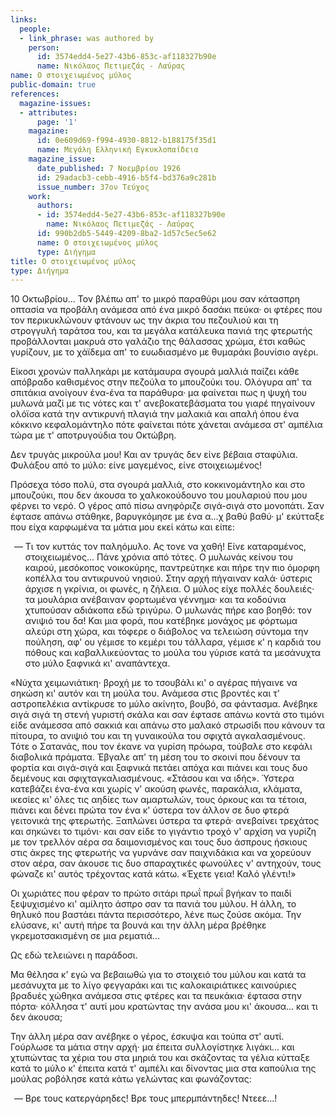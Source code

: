 ```yaml
---
links:
  people:
  - link_phrase: was authored by
    person:
      id: 3574edd4-5e27-43b6-853c-af118327b90e
      name: Νικόλαος Πετιμεζάς - Λαύρας
name: Ο στοιχειωμένος μύλος
public-domain: true
references:
  magazine-issues:
  - attributes:
      page: '1'
    magazine:
      id: 0e609d69-f994-4930-8812-b188175f35d1
      name: Μεγάλη Ελληνική Εγκυκλοπαίδεια
    magazine_issue:
      date_published: 7 Νοεμβρίου 1926
      id: 29adacb3-cebb-4916-b5f4-bd376a9c281b
      issue_number: 37ον Τεύχος
    work:
      authors:
      - id: 3574edd4-5e27-43b6-853c-af118327b90e
        name: Νικόλαος Πετιμεζάς - Λαύρας
      id: 990b2db5-5449-4209-8ba2-1d57c5ec5e62
      name: Ο στοιχειωμένος μύλος
      type: Διήγημα
title: Ο στοιχειωμένος μύλος
type: Διήγημα
---
```


<main class="content" itemprop="text">
<p>10 Οκτωβρίου... Τον βλέπω απ' το μικρό παραθύρι μου σαν κάτασπρη οπτασία να προβάλη ανάμεσα από ένα μικρό δασάκι πεύκα·
οι φτέρες που τον περικυκλώνουν φτάνουν ως την άκρια του πεζουλιού και τη στρογγυλή ταράτσα του, και τα μεγάλα κατάλευκα
πανιά της φτερωτής προβάλλονται μακρυά στο γαλάζιο της θάλασσας χρώμα, έτσι καθώς γυρίζουν, με το χάϊδεμα απ' το
ευωδιασμένο με θυμαράκι βουνίσιο αγέρι.</p>

<p>Είκοσι χρονών παλληκάρι με κατάμαυρα σγουρά μαλλιά παίζει κάθε απόβραδο καθισμένος στην πεζούλα το μπουζούκι του.
Ολόγυρα απ' τα σπιτάκια ανοίγουν ένα-ένα τα παράθυρα· μα φαίνεται πως η ψυχή του μυλωνά μαζί με τις νότες και τ'
ανεβοκατεβάσματα του γιαρέ πηγαίνουν ολόϊσα κατά την αντικρυνή πλαγιά την μαλακιά και απαλή όπου ένα κόκκινο
κεφαλομάντηλο πότε φαίνεται πότε χάνεται ανάμεσα στ' αμπέλια τώρα με τ' αποτρυγούδια του Οκτώβρη.</p>

<p>Δεν τρυγάς μικρούλα μου! Και αν τρυγάς δεν είνε βέβαια σταφύλια. Φυλάξου από το μύλο: είνε μαγεμένος, είνε
στοιχειωμένος!</p>

<p>Πρόσεχα τόσο πολύ, στα σγουρά μαλλιά, στο κοκκινομάντηλο και στο μπουζούκι, που δεν άκουσα το χαλκοκούδουνο του
μουλαριού που μου φέρνει το νερό. Ο γέρος από πίσω ανηφόριζε σιγά-σιγά στο μονοπάτι. Σαν έφτασε απάνω στάθηκε,
βαρυγκόμησε με ένα α...χ βαθύ βαθύ· μ' εκύτταξε που είχα καρφωμένα τα μάτια μου εκεί κάτω και είπε: </p>

<ol style="list-style-type: '&mdash; '">
  <li>
    Τι τον κυττάς τον παληόμυλο. Ας τονε να χαθή! Είνε καταραμένος, στοιχειωμένος... Πάνε χρόνια από τότες. Ο μυλωνάς
    κείνου του καιρού, μεσόκοπος νοικοκύρης, παντρεύτηκε και πήρε την πιο όμορφη κοπέλλα του αντικρυνού νησιού. Στην
    αρχή πήγαιναν καλά· ύστερις άρχισε η γκρίνια, οι φωνές, η ζήλεια. Ο μύλος είχε πολλές δουλειές· τα μουλάρια
    ανέβαιναν φορτωμένα γέννημα· και τα κοδούνια χτυπούσαν αδιάκοπα εδώ τριγύρω. Ο μυλωνάς πήρε καο βοηθό: τον ανιψιό
    του δα! Και μια φορά, που κατέβηκε μονάχος με φόρτωμα αλεύρι στη χώρα, και τόφερε ο διάβολος να τελειώση σύντομα
    την πούληση, αφ' ου γέμισε το κεμέρι του τάλλαρα, γέμισε κ' η καρδιά του πόθους και καβαλλικεύοντας το μούλα του
    γύρισε κατά τα μεσάνυχτα στο μύλο ξαφνικά κι' αναπάντεχα.
  </li>
</ol>

<p>«Νύχτα χειμωνιάτικη· βροχή με το τσουβάλι κι' ο αγέρας πήγαινε να σηκώση κι' αυτόν και τη μούλα του. Ανάμεσα στις
βροντές και τ' αστροπελέκια αντίκρυσε το μύλο ακίνητο, βουβό, σα φάντασμα. Ανέβηκε σιγά σιγά τη στενή γυριστή σκάλα και
σαν έφτασε απάνω κοντά στο τιμόνι είδε ανάμεσσα από σακκιά και απάνω στο μαλακό στρωσίδι που κάνουν τα πίτουρα, το
ανιψιό του και τη γυναικούλα του σφιχτά αγκαλασμένους. Τότε ο Σατανάς, που τον έκανε να γυρίση πρόωρα, τούβαλε στο
κεφάλι διαβολικά πράματα. Έβγαλε απ' τη μέση του το σκοινί που δένουν τα φορτία και σιγά-σιγά και ξαφνικά πετάει απόχα
και πιάνει και τους δυο δεμένους και σφιχταγκαλιασμένους. «Στάσου και να ιδής». Ύστερα κατεβάζει ένα-ένα και χωρίς ν'
ακούση φωνές, παρακάλια, κλάματα, ικεσίες κι' όλες τις αηδίες των αμαρτωλών, τους όρκους και τα τέτοια, πιάνει και δένει
πρώτα τον ένα κ' ύστερα τον άλλον σε δυο φτερά γειτονικά της φτερωτής. Ξαπλώνει ύστερα τα φτερά· ανεβαίνει τρεχάτος και
σηκώνει το τιμόνι· και σαν είδε το γιγάντιο τροχό ν' αρχίση να γυρίζη με τον τρελλόν αέρα σα δαιμονισμένος και τους δυο
άσπρους ήσκιους στις άκρες της φτερωτής να γυρνάνε σαν παιχνιδάκια και να χορεύουν στον αέρα, σαν άκουσε τις δυο
σπαραχτικές φωνούλες ν' αντηχούν, τους φώναζε κι' αυτός τρέχοντας κατά κάτω. «Έχετε γεια! Καλό γλέντι!»</p>

<p>Οι χωριάτες που φέραν το πρώτο σιτάρι πρωΐ πρωΐ βγήκαν το παιδί ξεψυχισμένο κι' αμίλητο άσπρο σαν τα πανιά του μύλου. Η
άλλη, το θηλυκό που βαστάει πάντα περισσότερο, λένε πως ζούσε ακόμα. Την ελύσανε, κι' αυτή πήρε τα βουνά και την άλλη
μέρα βρέθηκε γκρεμοτσακισμένη σε μια ρεματιά...</p>

<p>Ως εδώ τελειώνει η παράδοσι.</p>

<p>Μα θέλησα κ' εγώ να βεβαιωθώ για το στοιχειό του μύλου και κατά τα μεσάνυχτα με το λίγο φεγγαράκι και τις
καλοκαιριάτικες καινούριες βραδυές χώθηκα ανάμεσα στις φτέρες και τα πευκάκια· έφτασα στην πόρτα· κόλλησα τ' αυτί μου
κρατώντας την ανάσα μου κι' άκουσα... και τι δεν άκουσα;</p>

<p>Την άλλη μέρα σαν ανέβηκε ο γέρος, έσκυψα και τούπα στ' αυτί. Γούρλωσε τα μάτια στην αρχή· μα έπειτα συλλογίστηκε
λιγάκι... και χτυπώντας τα χέρια του στα μηριά του και σκάζοντας τα γέλια κύτταξε κατά το μύλο κ' έπειτα κατά τ' αμπέλι
και δίνοντας μια στα καπούλια της μούλας ροβόλησε κατά κάτω γελώντας και φωνάζοντας:</p>

<ol style="list-style-type: '&mdash; '">
  <li>Βρε τους κατεργάρηδες! Βρε τους μπερμπάντηδες! Ντεεε...!</li>
</ol>
</main>
